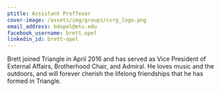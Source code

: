 ```yaml
---
ptitle: Assistant Proffesor
cover-image: /assets/img/groups/cvrg_logo.png
email_address: bdopel@mtu.edu
facebook_username: brett.opel
linkedin_id: brett-opel
---
```

Brett joined Triangle in April 2016 and has served as Vice President of External Affairs, Brotherhood Chair, and Admiral. He loves music and the outdoors, and will forever cherish the lifelong friendships that he has formed in Triangle.
